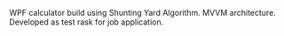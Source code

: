 WPF calculator build using Shunting Yard Algorithm.
MVVM architecture.
Developed as test rask for job application.
